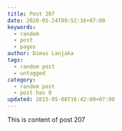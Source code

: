 ```yaml
---
title: Post 207
date: 2020-05-24T09:52:16+07:00
keywords:
  - random
  - post
  - pages
author: Dimas Lanjaka
tags:
  - random post
  - untagged
category:
  - random post
  - post has 0
updated: 2015-05-08T16:42:09+07:00
---
```

This is content of post 207